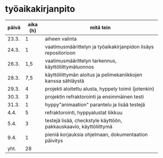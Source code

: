 # työaikakirjanpito
| päivä | aika (h) | mitä tein |
|-------|----------|-----------|
|23.3.  | 1        | aiheen valinta | 
|24.3.  | 1        | vaatimusmäärittelyn ja työaikakirjanpidon lisäys repositorioon |
|26.3.  | 1,5      | vaatimusmäärittelyn tarkennus, käyttöliittymäluonnos |
|28.3.  | 7,5      | käyttöliittymän aloitus ja pelimekaniikkojen kanssa sähläystä |
|29.3.  | 4        | projekti aloitettu alusta, hyppely toimii (jotenkin) |
|30.3.  | 3        | projektin refraktorointi ja ensimmäinen testi |
|31.3.  | 1        | hyppy"animaation" parantelu ja lisää testejä |
|4.4.   | 5        | refraktorointi, hyppyalustat liikkuu |
|5.4.   | 3        | testejä lisää, checkstyle käyttöön, pakkauskaavio, käyttöliittymä |
|9.4.   | 1        | pieniä korjauksia ohjelmaan, dokumentaation päivitys |
|yht.   | 28       | 